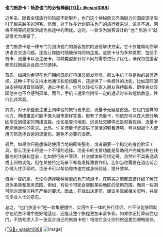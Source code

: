 **也门旅游卡：畅游也门的必备神器[[TG💪+ @esim1088](https://t.me/s/esim1088)]**

近年来，随着全球旅行的热度不断攀升，也门这个神秘而又充满魅力的国度逐渐吸引了越来越多的游客。然而，对于许多计划前往也门的旅行者来说，语言不通、网络不畅等问题常常成为旅途中的困扰。这时，一款专为游客设计的“也门旅游卡”就显得尤为重要了。

也门旅游卡是一种专门为到访也门的游客提供的通信解决方案，它不仅能帮助你解决语言交流问题，还能让你随时随地保持网络连接。这款卡分为多种类型，包括手机卡、流量卡以及注册卡，每种类型都针对不同的需求进行了优化，确保每位游客都能找到最适合自己的选择。

首先，如果你希望在也门期间既能打电话又能发短信，那么手机卡将是你的最佳选择。这种卡不仅支持本地通话和短信服务，还提供了一些额外的功能，比如国际漫游支持和语音信箱等。通过手机卡，你可以轻松与家人朋友保持联系，即使身处异国他乡也不会感到孤单。而且，手机卡通常会附带一定的通话时长和短信数量，性价比非常高。

其次，对于那些更注重上网体验的旅行者来说，流量卡无疑是首选。在也门这样的地方，网络覆盖可能不像大城市那样完善，但有了流量卡，你依然可以在大部分地区享受到稳定的网络连接。无论是查询地图、浏览社交媒体还是观看视频，流量卡都能满足你的需求。此外，许多流量卡还提供了灵活的套餐选项，可以根据个人使用习惯选择合适的流量包，避免不必要的浪费。

最后，如果你只是想临时使用当地的网络服务，或者需要一个稳定的身份验证工具，那么注册卡将是一个不错的选择。注册卡的主要功能是帮助用户完成各种在线服务的注册和登录，比如银行账户管理、社交媒体账号绑定等。虽然它不具备通话或上网的功能，但在某些特定场景下却能发挥重要作用。比如当你需要在酒店前台办理入住手续时，注册卡可以帮助你快速完成身份验证，提升效率。

值得一提的是，无论你选择哪种类型的也门旅游卡，在购买之前都应该仔细了解其具体条款和服务范围。例如，有些卡可能会限制某些地区的使用范围，而另一些则可能对流量消耗有严格的要求。因此，在做出决定前，建议多查阅相关资料，并咨询专业人士的意见。

总之，“也门旅游卡”是一款集便捷性、实用性于一体的旅行伴侣。它不仅能够帮助你在陌生环境中更好地适应，还能让整个旅程更加丰富多彩。如果你正打算前往也门，不妨考虑入手一张适合自己的旅游卡吧！相信它会让你的旅途更加顺畅愉快。

[[TG💪+ @esim1088](https://t.me/s/esim1088) ![Image](https://i.postimg.cc/4NQfJmqS/Snipaste-2025-05-13-00-14-12.png)]